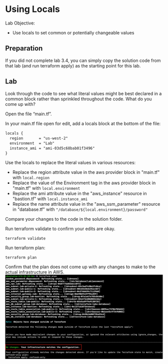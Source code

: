 # Using Locals

Lab Objective:
- Use locals to set common or potentially changeable values

## Preparation

If you did not complete lab 3.4, you can simply copy the solution code from that lab (and run terraform apply) as the starting point for this lab.

## Lab

Look through the code to see what literal values might be best declared in a common block rather than sprinkled throughout the code.  What do you come up with?

Open the file “main.tf”.

In your main.tf file open for edit, add a locals block at the bottom of the file:
```
locals {
  region       = "us-west-2"
  environment  = "Lab"
  instance_ami = "ami-03d5c68bab01f3496"
}
```

Use the locals to replace the literal values in various resources:
* Replace the region attribute value in the aws provider block in "main.tf" with <code>local.region</code>
* Replace the value of the Environment tag in the aws provider block in "main.tf" with <code>local.environment</code>
* Replace the ami attribute value in the "aws_instance" resource in "bastion.tf" with <code>local.instance_ami</code>
* Replace the name attribute value in the "aws_ssm_parameter" resource in "database.tf" with <code>"/database/${local.environment}/password"</code>

Compare your changes to the code in the solution folder.

Run terraform validate to confirm your edits are okay.  
```
terraform validate
```

Run terraform plan:
```
terraform plan
```

Confirm that the plan does not come up with any changes to make to the actual infrastructure in AWS.
![Terraform plan results with locals declared](./images/tf-locals.png "Terraform plan results with locals declared")
